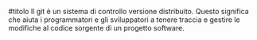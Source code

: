 #titolo
Il git è un sistema di controllo versione distribuito. Questo significa che aiuta i programmatori e gli sviluppatori a tenere traccia e gestire le modifiche al codice sorgente di un progetto software.